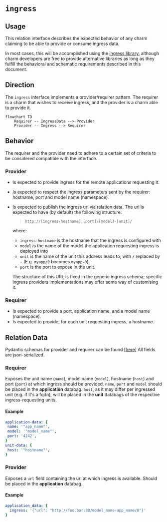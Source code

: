 # `ingress`

## Usage

This relation interface describes the expected behavior of any charm claiming to be able to provide or consume ingress data.

In most cases, this will be accomplished using the [ingress library](https://github.com/canonical/traefik-k8s-operator/blob/main/lib/charms/traefik_k8s/v1/ingress.py), although charm developers are free to provide alternative libraries as long as they fulfill the behavioral and schematic requirements described in this document.

## Direction
The `ingress` interface implements a provider/requirer pattern.
The requirer is a charm that wishes to receive ingress, and the provider is a charm able to provide it.

```mermaid
flowchart TD
    Requirer -- IngressData --> Provider
    Provider -- Ingress --> Requirer
```

## Behavior

The requirer and the provider need to adhere to a certain set of criteria to be considered compatible with the interface.

### Provider

- Is expected to provide ingress for the remote applications requesting it.
- Is expected to respect the ingress parameters sent by the requirer: hostname, port and model name (namespace).
- Is expected to publish the ingress url via relation data.
  The url is expected to have (by default) the following structure:

    > `http://[ingress-hostname]:[port]/[model]-[unit]/`
    
  where: 
  - `ingress-hostname` is the hostname that the ingress is configured with
  - `model` is the name of the model the application requesting ingress is deployed into
  - `unit` is the name of the unit this address leads to, with `/` replaced by `-` (E.g. `myapp/0` becomes `myapp-0`).
  - `port` is the port to expose in the unit.
    
  The structure of this URL is fixed in the generic ingress schema; specific ingress providers implementations may offer some way of customising it.    

### Requirer

- Is expected to provide a port, application name, and a model name (namespace). 
- Is expected to provide, for each unit requesting ingress, a hostname.  

## Relation Data

Pydantic schemas for provider and requirer can be found [\[here\]](./schema.py)
All fields are json-serialized.

### Requirer

Exposes the unit name (`name`), model name (`model`), hostname (`host`) and port (`port`) at which ingress should be provided. 
`name`, `port` and `model` should be placed in the **application** databag. `host`, as it may differ per ingressed unit (e.g. if it's a fqdn), will be placed in the **unit** databags of the respective ingress-requesting units. 

#### Example
```yaml
application-data: {
 name: '"app_name"',
 model: '"model_name"',
 port: '4242',
}
unit-data: {
 host: '"hostname"',
}
```

### Provider

Exposes a `url` field containing the url at which ingress is available. Should be placed in the **application** databag.

#### Example

```yaml
application_data: {
  ingress: '{"url": "http://foo.bar:80/model_name-app_name/0"}'
}
```

